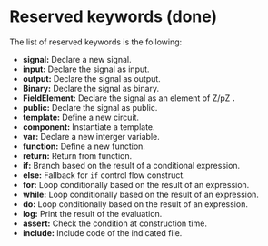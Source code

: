 # Reserved keywords \(done\)

The list of reserved keywords is the following:

* **signal:** Declare a new signal.
* **input:** Declare the signal as input.
* **output:** Declare the signal as output.
* **Binary:** Declare the signal as binary.
* **FieldElement:** Declare the signal as an element of Z/pZ **.**
* **public:** Declare the signal as public.
* **template:** Define a new circuit.
* **component:** Instantiate a template.
* **var:** Declare a new interger variable.
* **function:** Define a new function.
* **return:** Return from function.
* **if:** Branch based on the result of a conditional expression.
* **else:** Fallback for `if` control flow construct.
* **for:** Loop conditionally based on the result of an expression.
* **while:** Loop conditionally based on the result of an expression.
* **do:** Loop conditionally based on the result of an expression.
* **log:** Print the result of the evaluation.
* **assert:** Check the condition at construction time.
* **include:** Include code of the indicated file.

